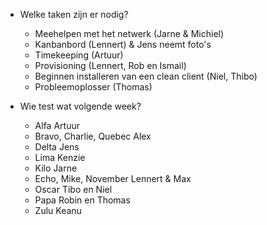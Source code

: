 * Welke taken zijn er nodig?
    * Meehelpen met het netwerk (Jarne & Michiel)
    * Kanbanbord (Lennert) & Jens neemt foto's
    * Timekeeping (Artuur)
    * Provisioning (Lennert, Rob en Ismail)
    * Beginnen installeren van een clean client (Niel, Thibo)
    * Probleemoplosser (Thomas)

* Wie test wat volgende week?
    * Alfa Artuur
    * Bravo, Charlie, Quebec Alex
    * Delta Jens
    * Lima Kenzie
    * Kilo Jarne
    * Echo, Mike, November Lennert & Max 
    * Oscar Tibo en Niel
    * Papa Robin en Thomas
    * Zulu Keanu
  